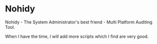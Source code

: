 # Nohidy

Nohidy - The System Administrator's best friend - Multi Platform Auditing Tool.

When I have the time, I will add more scripts which I find are very good.
